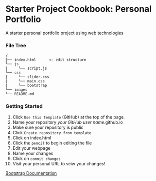 # Starter Project Cookbook: Personal Portfolio
A starter personal portfolio project using web technologies

### File Tree
```
/
├── index.html      <- edit structure
└── js
|     └── script.js
└── css
|     └── slider.css
|     └── main.css
|     └── bootstrap
└── images
└── README.md
```

### Getting Started

1. Click `Use this template` (GitHub) at the top of the page.
2. Name your repository *your GitHub user name*.github.io
3. Make sure your repository is public
4. Click `Create repository from template`
5. Click on index.html
6. Click the `pencil` to begin editing the file
7. Edit your webpage
8. Name your changes
9. Click on `commit changes`
10. Visit your personal URL to veiw your changes!

[Bootstrap Documentation](https://getbootstrap.com/docs/4.0/getting-started/introduction/)

